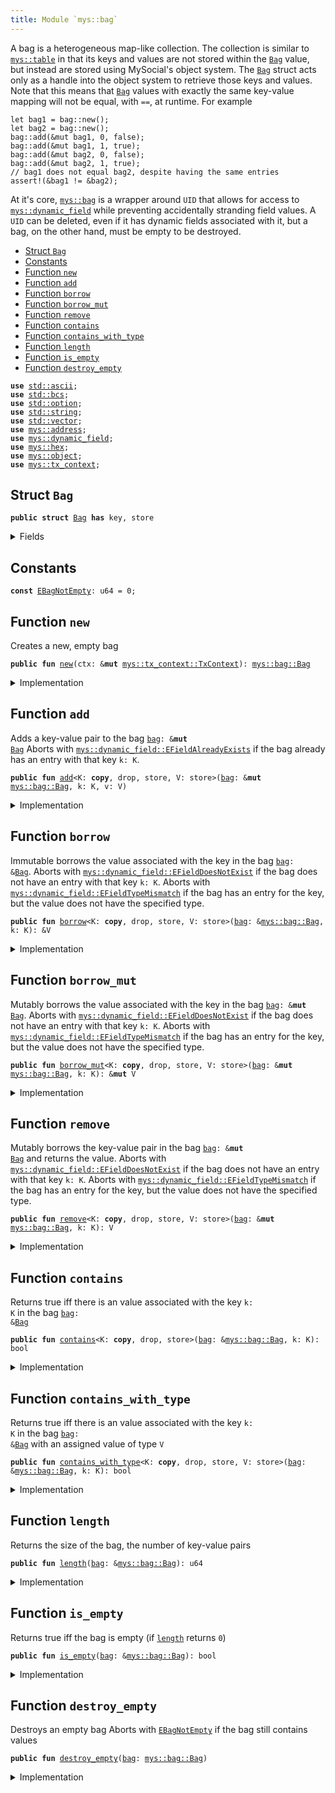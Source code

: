```yaml
---
title: Module `mys::bag`
---
```


A bag is a heterogeneous map-like collection. The collection is similar to <code><a href="../mys/table.md#mys_table">mys::table</a></code> in that
its keys and values are not stored within the <code><a href="../mys/bag.md#mys_bag_Bag">Bag</a></code> value, but instead are stored using MySocial's
object system. The <code><a href="../mys/bag.md#mys_bag_Bag">Bag</a></code> struct acts only as a handle into the object system to retrieve those
keys and values.
Note that this means that <code><a href="../mys/bag.md#mys_bag_Bag">Bag</a></code> values with exactly the same key-value mapping will not be
equal, with <code>==</code>, at runtime. For example
```
let bag1 = bag::new();
let bag2 = bag::new();
bag::add(&mut bag1, 0, false);
bag::add(&mut bag1, 1, true);
bag::add(&mut bag2, 0, false);
bag::add(&mut bag2, 1, true);
// bag1 does not equal bag2, despite having the same entries
assert!(&bag1 != &bag2);
```
At it's core, <code><a href="../mys/bag.md#mys_bag">mys::bag</a></code> is a wrapper around <code>UID</code> that allows for access to
<code><a href="../mys/dynamic_field.md#mys_dynamic_field">mys::dynamic_field</a></code> while preventing accidentally stranding field values. A <code>UID</code> can be
deleted, even if it has dynamic fields associated with it, but a bag, on the other hand, must be
empty to be destroyed.


-  [Struct `Bag`](#mys_bag_Bag)
-  [Constants](#@Constants_0)
-  [Function `new`](#mys_bag_new)
-  [Function `add`](#mys_bag_add)
-  [Function `borrow`](#mys_bag_borrow)
-  [Function `borrow_mut`](#mys_bag_borrow_mut)
-  [Function `remove`](#mys_bag_remove)
-  [Function `contains`](#mys_bag_contains)
-  [Function `contains_with_type`](#mys_bag_contains_with_type)
-  [Function `length`](#mys_bag_length)
-  [Function `is_empty`](#mys_bag_is_empty)
-  [Function `destroy_empty`](#mys_bag_destroy_empty)


<pre><code><b>use</b> <a href="../std/ascii.md#std_ascii">std::ascii</a>;
<b>use</b> <a href="../std/bcs.md#std_bcs">std::bcs</a>;
<b>use</b> <a href="../std/option.md#std_option">std::option</a>;
<b>use</b> <a href="../std/string.md#std_string">std::string</a>;
<b>use</b> <a href="../std/vector.md#std_vector">std::vector</a>;
<b>use</b> <a href="../mys/address.md#mys_address">mys::address</a>;
<b>use</b> <a href="../mys/dynamic_field.md#mys_dynamic_field">mys::dynamic_field</a>;
<b>use</b> <a href="../mys/hex.md#mys_hex">mys::hex</a>;
<b>use</b> <a href="../mys/object.md#mys_object">mys::object</a>;
<b>use</b> <a href="../mys/tx_context.md#mys_tx_context">mys::tx_context</a>;
</code></pre>



<a name="mys_bag_Bag"></a>

## Struct `Bag`



<pre><code><b>public</b> <b>struct</b> <a href="../mys/bag.md#mys_bag_Bag">Bag</a> <b>has</b> key, store
</code></pre>



<details>
<summary>Fields</summary>


<dl>
<dt>
<code>id: <a href="../mys/object.md#mys_object_UID">mys::object::UID</a></code>
</dt>
<dd>
 the ID of this bag
</dd>
<dt>
<code>size: u64</code>
</dt>
<dd>
 the number of key-value pairs in the bag
</dd>
</dl>


</details>

<a name="@Constants_0"></a>

## Constants


<a name="mys_bag_EBagNotEmpty"></a>



<pre><code><b>const</b> <a href="../mys/bag.md#mys_bag_EBagNotEmpty">EBagNotEmpty</a>: u64 = 0;
</code></pre>



<a name="mys_bag_new"></a>

## Function `new`

Creates a new, empty bag


<pre><code><b>public</b> <b>fun</b> <a href="../mys/bag.md#mys_bag_new">new</a>(ctx: &<b>mut</b> <a href="../mys/tx_context.md#mys_tx_context_TxContext">mys::tx_context::TxContext</a>): <a href="../mys/bag.md#mys_bag_Bag">mys::bag::Bag</a>
</code></pre>



<details>
<summary>Implementation</summary>


<pre><code><b>public</b> <b>fun</b> <a href="../mys/bag.md#mys_bag_new">new</a>(ctx: &<b>mut</b> TxContext): <a href="../mys/bag.md#mys_bag_Bag">Bag</a> {
    <a href="../mys/bag.md#mys_bag_Bag">Bag</a> {
        id: <a href="../mys/object.md#mys_object_new">object::new</a>(ctx),
        size: 0,
    }
}
</code></pre>



</details>

<a name="mys_bag_add"></a>

## Function `add`

Adds a key-value pair to the bag <code><a href="../mys/bag.md#mys_bag">bag</a>: &<b>mut</b> <a href="../mys/bag.md#mys_bag_Bag">Bag</a></code>
Aborts with <code><a href="../mys/dynamic_field.md#mys_dynamic_field_EFieldAlreadyExists">mys::dynamic_field::EFieldAlreadyExists</a></code> if the bag already has an entry with
that key <code>k: K</code>.


<pre><code><b>public</b> <b>fun</b> <a href="../mys/bag.md#mys_bag_add">add</a>&lt;K: <b>copy</b>, drop, store, V: store&gt;(<a href="../mys/bag.md#mys_bag">bag</a>: &<b>mut</b> <a href="../mys/bag.md#mys_bag_Bag">mys::bag::Bag</a>, k: K, v: V)
</code></pre>



<details>
<summary>Implementation</summary>


<pre><code><b>public</b> <b>fun</b> <a href="../mys/bag.md#mys_bag_add">add</a>&lt;K: <b>copy</b> + drop + store, V: store&gt;(<a href="../mys/bag.md#mys_bag">bag</a>: &<b>mut</b> <a href="../mys/bag.md#mys_bag_Bag">Bag</a>, k: K, v: V) {
    field::add(&<b>mut</b> <a href="../mys/bag.md#mys_bag">bag</a>.id, k, v);
    <a href="../mys/bag.md#mys_bag">bag</a>.size = <a href="../mys/bag.md#mys_bag">bag</a>.size + 1;
}
</code></pre>



</details>

<a name="mys_bag_borrow"></a>

## Function `borrow`

Immutable borrows the value associated with the key in the bag <code><a href="../mys/bag.md#mys_bag">bag</a>: &<a href="../mys/bag.md#mys_bag_Bag">Bag</a></code>.
Aborts with <code><a href="../mys/dynamic_field.md#mys_dynamic_field_EFieldDoesNotExist">mys::dynamic_field::EFieldDoesNotExist</a></code> if the bag does not have an entry with
that key <code>k: K</code>.
Aborts with <code><a href="../mys/dynamic_field.md#mys_dynamic_field_EFieldTypeMismatch">mys::dynamic_field::EFieldTypeMismatch</a></code> if the bag has an entry for the key, but
the value does not have the specified type.


<pre><code><b>public</b> <b>fun</b> <a href="../mys/borrow.md#mys_borrow">borrow</a>&lt;K: <b>copy</b>, drop, store, V: store&gt;(<a href="../mys/bag.md#mys_bag">bag</a>: &<a href="../mys/bag.md#mys_bag_Bag">mys::bag::Bag</a>, k: K): &V
</code></pre>



<details>
<summary>Implementation</summary>


<pre><code><b>public</b> <b>fun</b> <a href="../mys/borrow.md#mys_borrow">borrow</a>&lt;K: <b>copy</b> + drop + store, V: store&gt;(<a href="../mys/bag.md#mys_bag">bag</a>: &<a href="../mys/bag.md#mys_bag_Bag">Bag</a>, k: K): &V {
    field::borrow(&<a href="../mys/bag.md#mys_bag">bag</a>.id, k)
}
</code></pre>



</details>

<a name="mys_bag_borrow_mut"></a>

## Function `borrow_mut`

Mutably borrows the value associated with the key in the bag <code><a href="../mys/bag.md#mys_bag">bag</a>: &<b>mut</b> <a href="../mys/bag.md#mys_bag_Bag">Bag</a></code>.
Aborts with <code><a href="../mys/dynamic_field.md#mys_dynamic_field_EFieldDoesNotExist">mys::dynamic_field::EFieldDoesNotExist</a></code> if the bag does not have an entry with
that key <code>k: K</code>.
Aborts with <code><a href="../mys/dynamic_field.md#mys_dynamic_field_EFieldTypeMismatch">mys::dynamic_field::EFieldTypeMismatch</a></code> if the bag has an entry for the key, but
the value does not have the specified type.


<pre><code><b>public</b> <b>fun</b> <a href="../mys/bag.md#mys_bag_borrow_mut">borrow_mut</a>&lt;K: <b>copy</b>, drop, store, V: store&gt;(<a href="../mys/bag.md#mys_bag">bag</a>: &<b>mut</b> <a href="../mys/bag.md#mys_bag_Bag">mys::bag::Bag</a>, k: K): &<b>mut</b> V
</code></pre>



<details>
<summary>Implementation</summary>


<pre><code><b>public</b> <b>fun</b> <a href="../mys/bag.md#mys_bag_borrow_mut">borrow_mut</a>&lt;K: <b>copy</b> + drop + store, V: store&gt;(<a href="../mys/bag.md#mys_bag">bag</a>: &<b>mut</b> <a href="../mys/bag.md#mys_bag_Bag">Bag</a>, k: K): &<b>mut</b> V {
    field::borrow_mut(&<b>mut</b> <a href="../mys/bag.md#mys_bag">bag</a>.id, k)
}
</code></pre>



</details>

<a name="mys_bag_remove"></a>

## Function `remove`

Mutably borrows the key-value pair in the bag <code><a href="../mys/bag.md#mys_bag">bag</a>: &<b>mut</b> <a href="../mys/bag.md#mys_bag_Bag">Bag</a></code> and returns the value.
Aborts with <code><a href="../mys/dynamic_field.md#mys_dynamic_field_EFieldDoesNotExist">mys::dynamic_field::EFieldDoesNotExist</a></code> if the bag does not have an entry with
that key <code>k: K</code>.
Aborts with <code><a href="../mys/dynamic_field.md#mys_dynamic_field_EFieldTypeMismatch">mys::dynamic_field::EFieldTypeMismatch</a></code> if the bag has an entry for the key, but
the value does not have the specified type.


<pre><code><b>public</b> <b>fun</b> <a href="../mys/bag.md#mys_bag_remove">remove</a>&lt;K: <b>copy</b>, drop, store, V: store&gt;(<a href="../mys/bag.md#mys_bag">bag</a>: &<b>mut</b> <a href="../mys/bag.md#mys_bag_Bag">mys::bag::Bag</a>, k: K): V
</code></pre>



<details>
<summary>Implementation</summary>


<pre><code><b>public</b> <b>fun</b> <a href="../mys/bag.md#mys_bag_remove">remove</a>&lt;K: <b>copy</b> + drop + store, V: store&gt;(<a href="../mys/bag.md#mys_bag">bag</a>: &<b>mut</b> <a href="../mys/bag.md#mys_bag_Bag">Bag</a>, k: K): V {
    <b>let</b> v = field::remove(&<b>mut</b> <a href="../mys/bag.md#mys_bag">bag</a>.id, k);
    <a href="../mys/bag.md#mys_bag">bag</a>.size = <a href="../mys/bag.md#mys_bag">bag</a>.size - 1;
    v
}
</code></pre>



</details>

<a name="mys_bag_contains"></a>

## Function `contains`

Returns true iff there is an value associated with the key <code>k: K</code> in the bag <code><a href="../mys/bag.md#mys_bag">bag</a>: &<a href="../mys/bag.md#mys_bag_Bag">Bag</a></code>


<pre><code><b>public</b> <b>fun</b> <a href="../mys/bag.md#mys_bag_contains">contains</a>&lt;K: <b>copy</b>, drop, store&gt;(<a href="../mys/bag.md#mys_bag">bag</a>: &<a href="../mys/bag.md#mys_bag_Bag">mys::bag::Bag</a>, k: K): bool
</code></pre>



<details>
<summary>Implementation</summary>


<pre><code><b>public</b> <b>fun</b> <a href="../mys/bag.md#mys_bag_contains">contains</a>&lt;K: <b>copy</b> + drop + store&gt;(<a href="../mys/bag.md#mys_bag">bag</a>: &<a href="../mys/bag.md#mys_bag_Bag">Bag</a>, k: K): bool {
    field::exists_&lt;K&gt;(&<a href="../mys/bag.md#mys_bag">bag</a>.id, k)
}
</code></pre>



</details>

<a name="mys_bag_contains_with_type"></a>

## Function `contains_with_type`

Returns true iff there is an value associated with the key <code>k: K</code> in the bag <code><a href="../mys/bag.md#mys_bag">bag</a>: &<a href="../mys/bag.md#mys_bag_Bag">Bag</a></code>
with an assigned value of type <code>V</code>


<pre><code><b>public</b> <b>fun</b> <a href="../mys/bag.md#mys_bag_contains_with_type">contains_with_type</a>&lt;K: <b>copy</b>, drop, store, V: store&gt;(<a href="../mys/bag.md#mys_bag">bag</a>: &<a href="../mys/bag.md#mys_bag_Bag">mys::bag::Bag</a>, k: K): bool
</code></pre>



<details>
<summary>Implementation</summary>


<pre><code><b>public</b> <b>fun</b> <a href="../mys/bag.md#mys_bag_contains_with_type">contains_with_type</a>&lt;K: <b>copy</b> + drop + store, V: store&gt;(<a href="../mys/bag.md#mys_bag">bag</a>: &<a href="../mys/bag.md#mys_bag_Bag">Bag</a>, k: K): bool {
    field::exists_with_type&lt;K, V&gt;(&<a href="../mys/bag.md#mys_bag">bag</a>.id, k)
}
</code></pre>



</details>

<a name="mys_bag_length"></a>

## Function `length`

Returns the size of the bag, the number of key-value pairs


<pre><code><b>public</b> <b>fun</b> <a href="../mys/bag.md#mys_bag_length">length</a>(<a href="../mys/bag.md#mys_bag">bag</a>: &<a href="../mys/bag.md#mys_bag_Bag">mys::bag::Bag</a>): u64
</code></pre>



<details>
<summary>Implementation</summary>


<pre><code><b>public</b> <b>fun</b> <a href="../mys/bag.md#mys_bag_length">length</a>(<a href="../mys/bag.md#mys_bag">bag</a>: &<a href="../mys/bag.md#mys_bag_Bag">Bag</a>): u64 {
    <a href="../mys/bag.md#mys_bag">bag</a>.size
}
</code></pre>



</details>

<a name="mys_bag_is_empty"></a>

## Function `is_empty`

Returns true iff the bag is empty (if <code><a href="../mys/bag.md#mys_bag_length">length</a></code> returns <code>0</code>)


<pre><code><b>public</b> <b>fun</b> <a href="../mys/bag.md#mys_bag_is_empty">is_empty</a>(<a href="../mys/bag.md#mys_bag">bag</a>: &<a href="../mys/bag.md#mys_bag_Bag">mys::bag::Bag</a>): bool
</code></pre>



<details>
<summary>Implementation</summary>


<pre><code><b>public</b> <b>fun</b> <a href="../mys/bag.md#mys_bag_is_empty">is_empty</a>(<a href="../mys/bag.md#mys_bag">bag</a>: &<a href="../mys/bag.md#mys_bag_Bag">Bag</a>): bool {
    <a href="../mys/bag.md#mys_bag">bag</a>.size == 0
}
</code></pre>



</details>

<a name="mys_bag_destroy_empty"></a>

## Function `destroy_empty`

Destroys an empty bag
Aborts with <code><a href="../mys/bag.md#mys_bag_EBagNotEmpty">EBagNotEmpty</a></code> if the bag still contains values


<pre><code><b>public</b> <b>fun</b> <a href="../mys/bag.md#mys_bag_destroy_empty">destroy_empty</a>(<a href="../mys/bag.md#mys_bag">bag</a>: <a href="../mys/bag.md#mys_bag_Bag">mys::bag::Bag</a>)
</code></pre>



<details>
<summary>Implementation</summary>


<pre><code><b>public</b> <b>fun</b> <a href="../mys/bag.md#mys_bag_destroy_empty">destroy_empty</a>(<a href="../mys/bag.md#mys_bag">bag</a>: <a href="../mys/bag.md#mys_bag_Bag">Bag</a>) {
    <b>let</b> <a href="../mys/bag.md#mys_bag_Bag">Bag</a> { id, size } = <a href="../mys/bag.md#mys_bag">bag</a>;
    <b>assert</b>!(size == 0, <a href="../mys/bag.md#mys_bag_EBagNotEmpty">EBagNotEmpty</a>);
    id.delete()
}
</code></pre>



</details>
